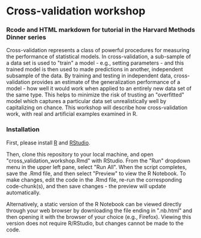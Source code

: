 # Cross-validation workshop
### Rcode and HTML markdown for tutorial in the Harvard Methods Dinner series

Cross-validation represents a class of powerful procedures for measuring the performance of statistical models. In cross-validation,
a sub-sample of a data set is used to "train" a model - e.g., setting parameters - and this trained model is then used to made predictions
in another, independent subsample of the data. By training and testing in independent data, cross-validation provides an estimate of
the generalization performance of a model - how well it would work when applied to an entirely new data set of the same type. This 
helps to minimize the risk of trusting an "overfitted" model which captures a particular data set unrealistically well by capitalizing on chance. This workshop will describe how cross-validation work, with real and artificial examples examined in R.

### Installation

First, please install [R](https://cran.r-project.org/) and [RStudio](https://www.rstudio.com/products/rstudio/download/#download).

Then, clone this repository to your local machine, and open "cross_validation_workshop.Rmd" with RStudio. From the "Run" dropdown menu in the upper left pane, select "Run All". When the script completes, save the .Rmd file, and then select "Preview" to view the R Notebook. To make changes, edit the code in the .Rmd file, re-run the corresponding code-chunk(s), and then save changes - the preview will update automatically.

Alternatively, a static version of the R Notebook can be viewed directly through your web browser by downloading the file ending in ".nb.html" and then opening it with the browser of your choice (e.g., Firefox). Viewing this version does not require R/RStudio, but changes cannot be made to the code.



